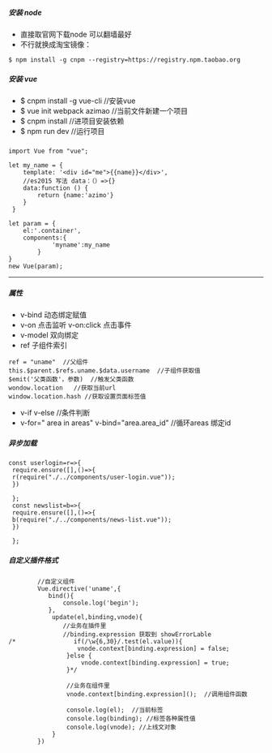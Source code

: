 ##### 安装 node
- 直接取官网下载node 可以翻墙最好 
- 不行就换成淘宝镜像： 
```shell
$ npm install -g cnpm --registry=https://registry.npm.taobao.org
```

##### 安装 vue
- $ cnpm install -g vue-cli //安装vue
- $ vue init webpack azimao   //当前文件新建一个项目
- $ cnpm install //进项目安装依赖
- $ npm run dev  //运行项目

##### 
```vue
import Vue from "vue";

let my_name = {
    template: '<div id="me">{{name}}</div>',
	//es2015 写法 data：（）=>{}
    data:function () {
        return {name:'azimo'}
    }
 }

let param = {
    el:'.container',
    components:{
            'myname':my_name
        }
}
new Vue(param);
```

------------

##### 属性
- v-bind 动态绑定赋值
- v-on   点击监听   v-on:click 点击事件
- v-model  双向绑定
- ref   子组件索引
```vue
ref = "uname"  //父组件
this.$parent.$refs.uname.$data.username  //子组件获取值
$emit('父类函数'，参数)  //触发父类函数
wondow.location   //获取当前url
window.location.hash //获取设置页面标签值
```
- v-if  v-else  //条件判断
- v-for=" area in areas" v-bind="area.area_id"  //循环areas 绑定id

##### 异步加载
```vue
const userlogin=r=>{
 require.ensure([],()=>{
 r(require("./../components/user-login.vue"));
 })

 };
 const newslist=b=>{
 require.ensure([],()=>{
 b(require("./../components/news-list.vue"));
 })

 };
```

##### 自定义插件格式 
```vue
        //自定义组件
        Vue.directive('uname',{
           bind(){
               console.log('begin');
           },
            update(el,binding,vnode){
               //业务在插件里
               //binding.expression 获取到 showErrorLable
/*                if(/\w{6,30}/.test(el.value)){
                   vnode.context[binding.expression] = false;
                }else {
                    vnode.context[binding.expression] = true;
                }*/

                //业务在组件里
                vnode.context[binding.expression]();  //调用组件函数

                console.log(el);  //当前标签
                console.log(binding); //标签各种属性值
                console.log(vnode); //上线文对象
            }
        })
```
